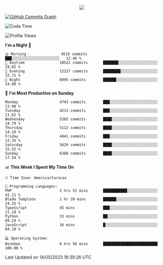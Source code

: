 <p align="center">
  <a href="http://www.github.com/thevacs">
    <img src="https://github-readme-streak-stats.herokuapp.com/?user=thevacs&stroke=ffffff&background=1c1917&ring=0891b2&fire=0891b2&currStreakNum=ffffff&currStreakLabel=0891b2&sideNums=ffffff&sideLabels=ffffff&dates=ffffff&hide_border=true" />
  </a>
  
  <a href="http://www.github.com/thevacs"><img src="https://github-readme-activity-graph.cyclic.app/graph?username=thevacs&bg_color=000000&color=ffffff&line=ff0000&point=ebebeb&area=true&hide_border=true" alt="GitHub Commits Graph" /></a>
  
</p>

<!--START_SECTION:waka-->
![Code Time](http://img.shields.io/badge/Code%20Time-1%2C379%20hrs%2051%20mins-blue)

![Profile Views](http://img.shields.io/badge/Profile%20Views-0-blue)

**I'm a Night 🦉** 

```text
🌞 Morning                4519 commits        ███░░░░░░░░░░░░░░░░░░░░░░   12.46 % 
🌆 Daytime                10522 commits       ███████░░░░░░░░░░░░░░░░░░   29.02 % 
🌃 Evening                12227 commits       ████████░░░░░░░░░░░░░░░░░   33.72 % 
🌙 Night                  8995 commits        ██████░░░░░░░░░░░░░░░░░░░   24.80 % 
```
📅 **I'm Most Productive on Sunday** 

```text
Monday                   4743 commits        ███░░░░░░░░░░░░░░░░░░░░░░   13.08 % 
Tuesday                  4213 commits        ███░░░░░░░░░░░░░░░░░░░░░░   11.62 % 
Wednesday                5365 commits        ████░░░░░░░░░░░░░░░░░░░░░   14.79 % 
Thursday                 5112 commits        ████░░░░░░░░░░░░░░░░░░░░░   14.10 % 
Friday                   4841 commits        ███░░░░░░░░░░░░░░░░░░░░░░   13.35 % 
Saturday                 5629 commits        ████░░░░░░░░░░░░░░░░░░░░░   15.52 % 
Sunday                   6360 commits        ████░░░░░░░░░░░░░░░░░░░░░   17.54 % 
```


📊 **This Week I Spent My Time On** 

```text
🕑︎ Time Zone: America/Caracas

💬 Programming Languages: 
PHP                      2 hrs 52 mins       ███████████░░░░░░░░░░░░░░   42.11 % 
Blade Template           1 hr 39 mins        ██████░░░░░░░░░░░░░░░░░░░   24.35 % 
TypeScript               45 mins             ███░░░░░░░░░░░░░░░░░░░░░░   11.18 % 
Python                   33 mins             ██░░░░░░░░░░░░░░░░░░░░░░░   08.24 % 
JavaScript               16 mins             █░░░░░░░░░░░░░░░░░░░░░░░░   04.10 % 

💻 Operating System: 
Windows                  6 hrs 50 mins       █████████████████████████   100.00 % 
```


 Last Updated on 14/05/2023 18:39:26 UTC
<!--END_SECTION:waka-->
